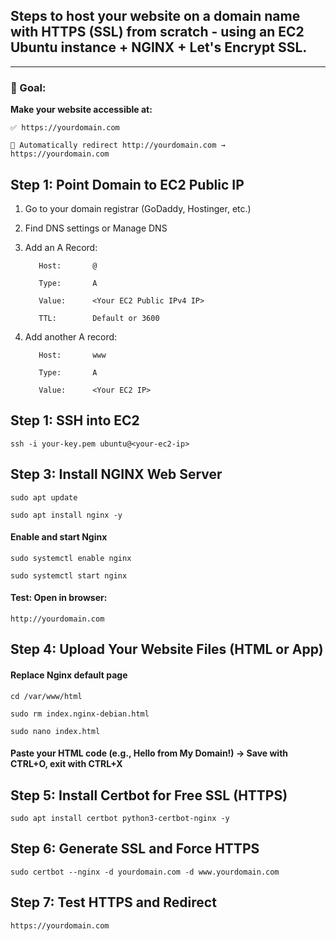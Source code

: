 ## Steps to host your website on a domain name with HTTPS (SSL) from scratch - using an EC2 Ubuntu instance + NGINX + Let's Encrypt SSL.
---

### **🎯 Goal:**

**Make your website accessible at:**

`✅ https://yourdomain.com`

`🔁 Automatically redirect http://yourdomain.com → https://yourdomain.com`

## **Step 1:  Point Domain to EC2 Public IP**

1) Go to your domain registrar (GoDaddy, Hostinger, etc.)
2) Find DNS settings or Manage DNS
3) Add an A Record:

   ```
      Host:       @

      Type:       A

      Value:      <Your EC2 Public IPv4 IP>

      TTL:        Default or 3600
   ```
   

4) Add another A record:

   ```
      Host:       www
  
      Type:       A
  
      Value:      <Your EC2 IP>
   ```

## **Step 1:  SSH into EC2**

`ssh -i your-key.pem ubuntu@<your-ec2-ip>`

## **Step 3: Install NGINX Web Server**

  `sudo apt update`

  `sudo apt install nginx -y`

#### Enable and start Nginx

  `sudo systemctl enable nginx`

   `sudo systemctl start nginx`

#### Test: Open in browser:

`http://yourdomain.com
`

## **Step 4: Upload Your Website Files (HTML or App)**

#### Replace Nginx default page
  
`cd /var/www/html`

`sudo rm index.nginx-debian.html`

`sudo nano index.html`

#### Paste your HTML code (e.g., Hello from My Domain!) → Save with CTRL+O, exit with CTRL+X

## **Step 5: Install Certbot for Free SSL (HTTPS)**

`sudo apt install certbot python3-certbot-nginx -y
`

## **Step 6: Generate SSL and Force HTTPS**

`sudo certbot --nginx -d yourdomain.com -d www.yourdomain.com
`

## **Step 7: Test HTTPS and Redirect**

`https://yourdomain.com
`


   


